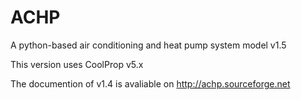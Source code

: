 # ACHP
A python-based air conditioning and heat pump system model v1.5

This version uses CoolProp v5.x

The documention of v1.4 is avaliable on http://achp.sourceforge.net


